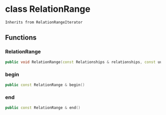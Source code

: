 # class RelationRange


```cpp
Inherits from RelationRangeIterator
```



## Functions

### RelationRange

```cpp
public void RelationRange(const Relationships & relationships, const uuid & component_id)
```


### begin

```cpp
public const RelationRange & begin()
```


### end

```cpp
public const RelationRange & end()
```




